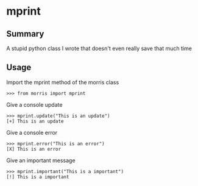 mprint
======

## Summary

A stupid python class I wrote that doesn't even really save that much time

## Usage

Import the mprint method of the morris class
```
>>> from morris import mprint
```

Give a console update
```
>>> mprint.update("This is an update")
[+] This is an update
```

Give a console error
```
>>> mprint.error("This is an error")
[X] This is an error
```

Give an important message
```
>>> mprint.important("This is a important")
[!] This is a important
```
